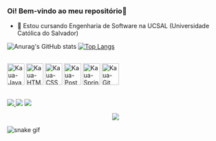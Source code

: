 ### Oi! Bem-vindo ao meu repositório👋

- 🌱 Estou cursando Engenharia de Software na UCSAL (Universidade Católica do Salvador) 

![Anurag's GitHub stats](https://github-readme-stats.vercel.app/api?username=KauaVilasBoas&show_icons=true&theme=merko)
[![Top Langs](https://github-readme-stats.vercel.app/api/top-langs/?username=KauaVilasBoas&layout=compact&theme=merko)](https://github.com/KauaVilasBoas/github-readme-stats)
<div style="display: inline-block;"><br>
        <img alt="Kaua-Java" height="50" width="40" src="https://cdn.jsdelivr.net/gh/devicons/devicon/icons/java/java-original-wordmark.svg"/>
        <img alt="Kaua-HTML" height="50" width="40" src="https://cdn.jsdelivr.net/gh/devicons/devicon/icons/html5/html5-original-wordmark.svg"/>
        <img alt="Kaua-CSS" height="50" width="40" src="https://cdn.jsdelivr.net/gh/devicons/devicon/icons/css3/css3-original-wordmark.svg"/>
        <img alt="Kaua-PostgreSQL" height="50" width="40" src="https://cdn.jsdelivr.net/gh/devicons/devicon/icons/postgresql/postgresql-original-wordmark.svg"/>
        <img alt="Kaua-SpringBoot" height="50" width="40" src="https://cdn.jsdelivr.net/gh/devicons/devicon/icons/spring/spring-original-wordmark.svg" />
        <img alt="Kaua-Git" height="50" width="40" src="https://cdn.jsdelivr.net/gh/devicons/devicon/icons/git/git-plain.svg" />
          
</div>

##

<div>
   <a href="https://www.linkedin.com/in/kau%C3%A3-vilas-boas-375357225/" target="_blank"> <img src="https://img.shields.io/badge/LinkedIn-0077B5?style=for-the-badge&logo=linkedin&logoColor=white"> </a>
   <a href="https://www.instagram.com/kauacaldeira._/" target="_blank"> <img src="https://img.shields.io/badge/Instagram-E4405F?style=for-the-badge&logo=instagram&logoColor=white" ></a>
   <a href= "mailto:kauacaldeira@hotmail.com" target="_blank"> <img src="https://img.shields.io/badge/Microsoft_Outlook-0078D4?style=for-the-badge&logo=microsoft-outlook&logoColor=white" ></a>
</div>

<p align="center">   <img alingn="center" src="https://profile-counter.glitch.me/KauaVilasBoas/count.svg" /></p>

![snake gif](https://github.com/KauaVilasBoas/KauaVilasBoas/blob/output/github-contribution-grid-snake.svg)
